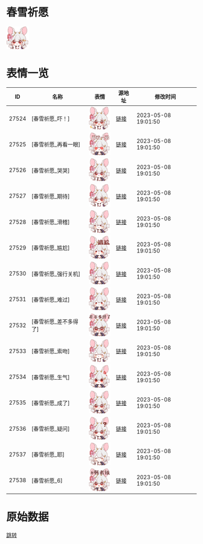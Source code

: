 # 春雪祈愿

<img src="./cover.png" height="60" alt="cover" />

# 表情一览

|ID|名称|表情|源地址|修改时间|
|----|----|----|----|----|
|27524|[春雪祈愿_吓！]|<img src="./pic/027524_%5B春雪祈愿_吓！%5D.png" height="60" alt="吓！"/>|[链接](https://i0.hdslb.com/bfs/garb/9bd7a2ba6c4a1537b66fa566d6ef8f1d7095920b.png)|2023-05-08 19:01:50|
|27525|[春雪祈愿_再看一眼]|<img src="./pic/027525_%5B春雪祈愿_再看一眼%5D.png" height="60" alt="再看一眼"/>|[链接](https://i0.hdslb.com/bfs/garb/bf7e08395d3b0d1023563da8f65d9254519f18f7.png)|2023-05-08 19:01:50|
|27526|[春雪祈愿_哭哭]|<img src="./pic/027526_%5B春雪祈愿_哭哭%5D.png" height="60" alt="哭哭"/>|[链接](https://i0.hdslb.com/bfs/garb/5b34c4b283393817a7a91280490b98856c446e8f.png)|2023-05-08 19:01:50|
|27527|[春雪祈愿_期待]|<img src="./pic/027527_%5B春雪祈愿_期待%5D.png" height="60" alt="期待"/>|[链接](https://i0.hdslb.com/bfs/garb/3b8f0e9862c66e43e997fddd1a47e88a24513cf1.png)|2023-05-08 19:01:50|
|27528|[春雪祈愿_滑稽]|<img src="./pic/027528_%5B春雪祈愿_滑稽%5D.png" height="60" alt="滑稽"/>|[链接](https://i0.hdslb.com/bfs/garb/de973186cb2f39255ca2b8eceb56838c8ada71f9.png)|2023-05-08 19:01:50|
|27529|[春雪祈愿_尴尬]|<img src="./pic/027529_%5B春雪祈愿_尴尬%5D.png" height="60" alt="尴尬"/>|[链接](https://i0.hdslb.com/bfs/garb/15680972ab88cb0c62fc219fd9204a1070feb449.png)|2023-05-08 19:01:50|
|27530|[春雪祈愿_强行关机]|<img src="./pic/027530_%5B春雪祈愿_强行关机%5D.png" height="60" alt="强行关机"/>|[链接](https://i0.hdslb.com/bfs/garb/727d964e0c9c67d67df003aeee313a757952f965.png)|2023-05-08 19:01:50|
|27531|[春雪祈愿_难过]|<img src="./pic/027531_%5B春雪祈愿_难过%5D.png" height="60" alt="难过"/>|[链接](https://i0.hdslb.com/bfs/garb/78b4f06e86558255e4ff8af37639f04beb002be3.png)|2023-05-08 19:01:50|
|27532|[春雪祈愿_差不多得了]|<img src="./pic/027532_%5B春雪祈愿_差不多得了%5D.png" height="60" alt="差不多得了"/>|[链接](https://i0.hdslb.com/bfs/garb/b142edfcc4cb9dffbfda5a40a34d89bacaffdfaa.png)|2023-05-08 19:01:50|
|27533|[春雪祈愿_索吻]|<img src="./pic/027533_%5B春雪祈愿_索吻%5D.png" height="60" alt="索吻"/>|[链接](https://i0.hdslb.com/bfs/garb/4d79d1a49165d30831f49dd15a62c132a7058c30.png)|2023-05-08 19:01:50|
|27534|[春雪祈愿_生气]|<img src="./pic/027534_%5B春雪祈愿_生气%5D.png" height="60" alt="生气"/>|[链接](https://i0.hdslb.com/bfs/garb/2ad80dc74badecf95106715fffd2362615d2ef0a.png)|2023-05-08 19:01:50|
|27535|[春雪祈愿_成了]|<img src="./pic/027535_%5B春雪祈愿_成了%5D.png" height="60" alt="成了"/>|[链接](https://i0.hdslb.com/bfs/garb/dbe72363a6e4328c97231e3feed164dbd97998db.png)|2023-05-08 19:01:50|
|27536|[春雪祈愿_疑问]|<img src="./pic/027536_%5B春雪祈愿_疑问%5D.png" height="60" alt="疑问"/>|[链接](https://i0.hdslb.com/bfs/garb/e172a4d980f66ec02e33de9032858fd9c2300f69.png)|2023-05-08 19:01:50|
|27537|[春雪祈愿_耶]|<img src="./pic/027537_%5B春雪祈愿_耶%5D.png" height="60" alt="耶"/>|[链接](https://i0.hdslb.com/bfs/garb/6194c0ae1a7118feb9e215026795b99a52cff9dd.png)|2023-05-08 19:01:50|
|27538|[春雪祈愿_6]|<img src="./pic/027538_%5B春雪祈愿_6%5D.png" height="60" alt="6"/>|[链接](https://i0.hdslb.com/bfs/garb/08bdc8a363741d52f6c4274389fea3169204b6cf.png)|2023-05-08 19:01:50|

# 原始数据

[跳转](./raw.json)

